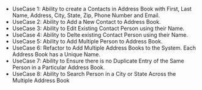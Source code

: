 - UseCase 1: Ability to create a Contacts in Address Book with First, Last Name, Address, City, State, Zip, Phone Number and Email.
- UseCase 2: Ability to Add a New Contact to Address Book.
- UseCase 3: Ability to Edit Existing Contact Person using their Name.
- UseCase 4: Ability to Delte existing Contact Person using their Name.
- UseCase 5: Ability to Add Multiple Person to Address Book.
- UseCase 6: Refactor to Add Multiple Address Books to the System. Each Address Book has a Unique Name.
- UseCase 7: Ability to Ensure there is no Duplicate Entry of the Same Person in a Particular Address Book.
- UseCase 8: Ability to Search Person in a City or State Across the Multiple Address Book